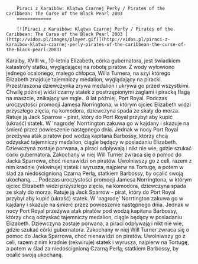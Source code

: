 
        Piraci z Karaibów: Klątwa Czarnej Perły / Pirates of the Caribbean: The Curse of the Black Pearl 2003 
        =============
        
        [![Piraci z Karaibów: Klątwa Czarnej Perły / Pirates of the Caribbean: The Curse of the Black Pearl 2003 ](http://vidos.pl/images/player.gif)](http://vidos.pl/piraci-z-karaibow-klatwa-czarnej-perly-pirates-of-the-caribbean-the-curse-of-the-black-pearl-2003)
        
        
 Karaiby, XVIII w., 10-letnia Elizabeth, córka gubernatora, jest świadkiem katastrofy statku, wyglądającej na robotę piratów. Z wody wyłowiono jednego ocalonego, małego chłopca, Willa Turnera, na szyi którego Elizabeth znajduje tajemniczy medalion, wyglądający na piracki. Przestraszona dziewczynka zrywa medalion i ukrywa go przed wszystkimi. Chwilę później widzi czarny statek z postrzępionymi żaglami i piracką flagą na maszcie, znikający we mgle.  8 lat później, Port Royal. Podczas uroczystości promocji Jamesa Norringtona, w którym ojciec Elizabeth widzi przyszłego zięcia, na komodora, dziewczyna spada ze skały do morza. Ratuje ją Jack Sparrow - pirat, który do Port Royal przybył aby kupić (ukraść) statek. W 'nagrodę' Norrtington zakuwa go w kajdany i skazuje na śmierć przez powieszenie następnego dnia. Jednak w nocy Port Royal przeżywa atak piratów pod wodzą kapitana Barbossy, którzy chcą odzyskać tajemniczy medalion, ciągle będący w posiadaniu Elizabeth. Dziewczyna zostaje porwana, a piraci odpływają i nikt nie wie, gdzie szukać córki gubernatora. Zakochany w niej Will Turner zwraca się o pomoc do Jacka Sparrowa, choć nienawidzi on piratów. Uwolniwszy go z celi, razem z nim kradnie (rekwiruje) statek i wyrusza, najpierw na Tortugę, a potem w ślad za niedoścignioną Czarną Perłą, statkiem Barbossy, by ocalić swoją ukochaną.  ... Podczas uroczystości promocji Jamesa Norringtona, w którym ojciec Elizabeth widzi przyszłego zięcia, na komodora, dziewczyna spada ze skały do morza. Ratuje ją Jack Sparrow - pirat, który do Port Royal przybył aby kupić (ukraść) statek. W 'nagrodę' Norrtington zakuwa go w kajdany i skazuje na śmierć przez powieszenie następnego dnia. Jednak w nocy Port Royal przeżywa atak piratów pod wodzą kapitana Barbossy, którzy chcą odzyskać tajemniczy medalion, ciągle będący w posiadaniu Elizabeth. Dziewczyna zostaje porwana, a piraci odpływają i nikt nie wie, gdzie szukać córki gubernatora. Zakochany w niej Will Turner zwraca się o pomoc do Jacka Sparrowa, choć nienawidzi on piratów. Uwolniwszy go z celi, razem z nim kradnie (rekwiruje) statek i wyrusza, najpierw na Tortugę, a potem w ślad za niedoścignioną Czarną Perłą, statkiem Barbossy, by ocalić swoją ukochaną.
    